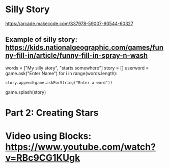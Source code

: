 # Silly Story 
https://arcade.makecode.com/S37978-59007-90544-60327


## Example of silly story: https://kids.nationalgeographic.com/games/funny-fill-in/article/funny-fill-in-spray-n-wash 
words = ["My silly story", "starts somewhere"]
story = []
userword = game.ask("Enter Name")
for i in range(words.length):

    story.append(game.askForString("Enter a word"))

    
game.splash(story)

# Part 2: Creating Stars
# Video using Blocks: https://www.youtube.com/watch?v=RBc9CG1KUgk



#